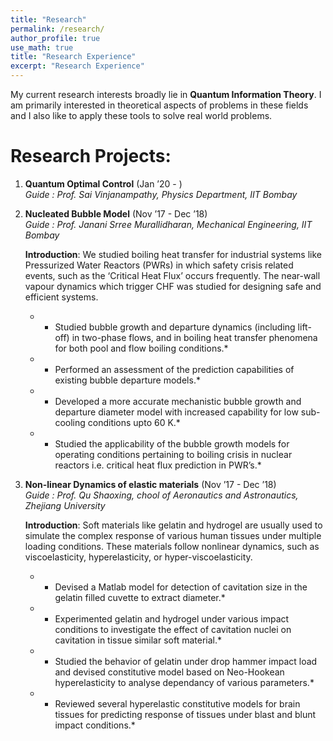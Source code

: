 ```yaml
---
title: "Research"
permalink: /research/
author_profile: true
use_math: true
title: "Research Experience"
excerpt: "Research Experience"
---
```


My current research interests broadly lie in **Quantum Information Theory**. I am primarily interested in theoretical aspects of problems in these fields and I also like to apply these tools to solve real world problems.


Research Projects:
===
1.  **Quantum Optimal Control** (Jan ’20 - ) <br/>
    *Guide : Prof. Sai Vinjanampathy, Physics Department, IIT Bombay* <br/>



2. **Nucleated Bubble Model** (Nov ’17 - Dec ’18) <br/>
    *Guide : Prof. Janani Srree Murallidharan, Mechanical Engineering, IIT Bombay* <br/>

    **Introduction**: We studied boiling heat transfer for industrial systems like Pressurized Water Reactors (PWRs) in which safety crisis related events, such as the ‘Critical Heat Flux’ occurs frequently. The near-wall vapour dynamics which trigger CHF was studied for designing safe and efficient systems.<br/>

    * - Studied bubble growth and departure dynamics (including lift-off) in two-phase flows, and in boiling heat transfer phenomena for both pool and flow boiling conditions.*<br/>
    * - Performed an assessment of the prediction capabilities of existing bubble departure models.*<br/>
    * - Developed a more accurate mechanistic bubble growth and departure diameter model with
increased capability for low sub-cooling conditions upto 60 K.*<br/>
    * - Studied the applicability of the bubble growth models for operating conditions pertaining to boiling
crisis in nuclear reactors i.e. critical heat flux prediction in PWR’s.*<br/>

3.  **Non-linear Dynamics of elastic materials** (Nov ’17 - Dec ’18) <br/>
    *Guide : Prof. Qu Shaoxing, chool of Aeronautics and Astronautics, Zhejiang University* <br/>

    **Introduction**: Soft materials like gelatin and hydrogel are usually used to simulate the complex response of various human tissues under multiple loading conditions. These materials follow nonlinear dynamics, such as viscoelasticity, hyperelasticity, or hyper-viscoelasticity.<br/>

    * - Devised a Matlab model for detection of cavitation size in the gelatin filled cuvette to extract diameter.*<br/>
    * - Experimented gelatin and hydrogel under various impact conditions to investigate the effect of cavitation nuclei on cavitation in tissue similar soft material.*<br/>
    * - Studied the behavior of gelatin under drop hammer impact load and devised constitutive model based on Neo-Hookean hyperelasticity to analyse dependancy of various parameters.*<br/>
    * - Reviewed several hyperelastic constitutive models for brain tissues for predicting response of tissues under blast and blunt impact conditions.*<br/>


	